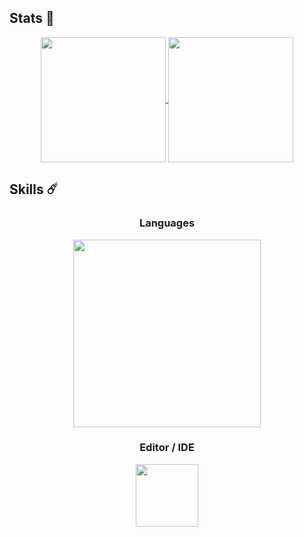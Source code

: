 ## Stats 🎉

<p align="center">
    <a href="https://github.com/naoido">
        <img height=200 align="center" src="https://github-readme-stats.vercel.app/api?username=naoido&bg_color=30,e96443,904e95&title_color=fff&text_color=fff&show_icons=true&count_private=true"/>
    </a>
    <a href="https://github.com/naoido">
        <img height=200 align="center" src="https://github-readme-stats.vercel.app/api/top-langs/?username=naoido&bg_color=30,e96443,904e95&title_color=fff&text_color=fff&show_icons=true&count_private=true&hide=css,html,vue,scss,ejs"/>
    </a>
</p>

## Skills ☄️

<p align="center">
    <h3 align="center">Languages</h3>
    <p  align="center">
        <a href="https://skillicons.dev">
            <img height=300 src="https://skillicons.dev/icons?i=java,kotlin,nodejs,python,vue,electron,html,js,jquery,mysql,spring,nuxt,linux,docker&perline=5&theme=dark">
        </a>
    </p>
    <h3 align="center">Editor / IDE</h3>
    <p align="center">
        <a href="https://skillicons.dev">
            <img height=100 src="https://skillicons.dev/icons?i=idea,vscode,eclipse&theme=dark">
        </a>
    </p>
</p>
